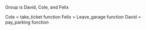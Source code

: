 Group is David, Cole, and Felix

Cole = take_ticket function
Felix = Leave_garage function
David = pay_parking function